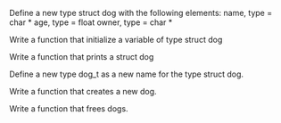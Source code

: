 Define a new type struct dog with the following elements:
name, type = char *
age, type = float
owner, type = char *

Write a function that initialize a variable of type struct dog

Write a function that prints a struct dog

Define a new type dog_t as a new name for the type struct dog.

Write a function that creates a new dog.

Write a function that frees dogs.